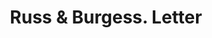 ---
doi: 10.7916/D8J404P0
date_other: '1902'
date_other_textual: '1902'
form: correspondence
genre:
- Letters (correspondence)
name:
- Russ & Burgess
object_in_context_url: https://biggert.cul.columbia.edu/items/view/ave_biggert_01562
subject_hierarchical_geographic:
- Memphis, Tennessee, United States
subject_name:
- Russ & Burgess
title: Russ & Burgess. Letter
sort_title: Russ & Burgess. Letter
call_number: ave_biggert_01562
coordinates:
- 35.1175,-89.97111111111111
pid: ave_biggert_01562
identifiers: ave_biggert_01562
thumbnail: https://derivativo-1.library.columbia.edu/iiif/2/ldpd:343922/full/!256,256/0/native.jpg
permalink: "/items/ave_biggert_01562/"
layout: iiif-image-page
---